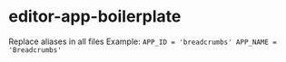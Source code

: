 # editor-app-boilerplate

Replace aliases in all files
Example:
`APP_ID = 'breadcrumbs'
APP_NAME = 'Breadcrumbs'`
